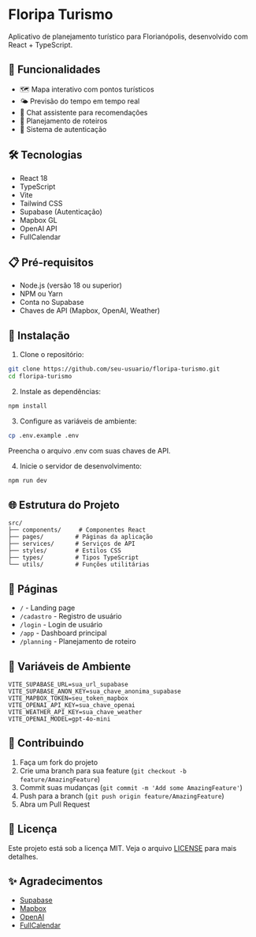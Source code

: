 # Floripa Turismo

Aplicativo de planejamento turístico para Florianópolis, desenvolvido com React + TypeScript.

## 🚀 Funcionalidades

- 🗺️ Mapa interativo com pontos turísticos
- 🌤️ Previsão do tempo em tempo real
- 💬 Chat assistente para recomendações
- 📅 Planejamento de roteiros
- 🔐 Sistema de autenticação

## 🛠️ Tecnologias

- React 18
- TypeScript
- Vite
- Tailwind CSS
- Supabase (Autenticação)
- Mapbox GL
- OpenAI API
- FullCalendar

## 📋 Pré-requisitos

- Node.js (versão 18 ou superior)
- NPM ou Yarn
- Conta no Supabase
- Chaves de API (Mapbox, OpenAI, Weather)

## 🔧 Instalação

1. Clone o repositório:
```bash
git clone https://github.com/seu-usuario/floripa-turismo.git
cd floripa-turismo
```

2. Instale as dependências:
```bash
npm install
```

3. Configure as variáveis de ambiente:
```bash
cp .env.example .env
```
Preencha o arquivo .env com suas chaves de API.

4. Inicie o servidor de desenvolvimento:
```bash
npm run dev
```

## 🌐 Estrutura do Projeto

```
src/
├── components/     # Componentes React
├── pages/         # Páginas da aplicação
├── services/      # Serviços de API
├── styles/        # Estilos CSS
├── types/         # Tipos TypeScript
└── utils/         # Funções utilitárias
```

## 📱 Páginas

- `/` - Landing page
- `/cadastro` - Registro de usuário
- `/login` - Login de usuário
- `/app` - Dashboard principal
- `/planning` - Planejamento de roteiro

## 🔑 Variáveis de Ambiente

```env
VITE_SUPABASE_URL=sua_url_supabase
VITE_SUPABASE_ANON_KEY=sua_chave_anonima_supabase
VITE_MAPBOX_TOKEN=seu_token_mapbox
VITE_OPENAI_API_KEY=sua_chave_openai
VITE_WEATHER_API_KEY=sua_chave_weather
VITE_OPENAI_MODEL=gpt-4o-mini
```

## 🤝 Contribuindo

1. Faça um fork do projeto
2. Crie uma branch para sua feature (`git checkout -b feature/AmazingFeature`)
3. Commit suas mudanças (`git commit -m 'Add some AmazingFeature'`)
4. Push para a branch (`git push origin feature/AmazingFeature`)
5. Abra um Pull Request

## 📝 Licença

Este projeto está sob a licença MIT. Veja o arquivo [LICENSE](LICENSE) para mais detalhes.

## ✨ Agradecimentos

- [Supabase](https://supabase.io/)
- [Mapbox](https://www.mapbox.com/)
- [OpenAI](https://openai.com/)
- [FullCalendar](https://fullcalendar.io/)